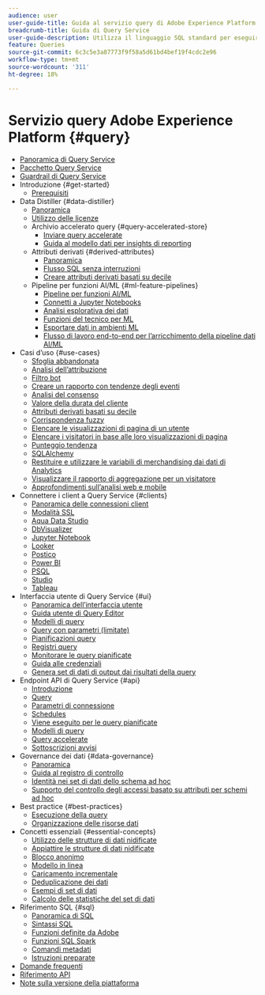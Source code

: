 ```yaml
---
audience: user
user-guide-title: Guida al servizio query di Adobe Experience Platform
breadcrumb-title: Guida di Query Service
user-guide-description: Utilizza il linguaggio SQL standard per eseguire query sui dati nel data lake in Experience Platform.
feature: Queries
source-git-commit: 6c3c5e3a87773f9f58a5d61bd4bef19f4cdc2e96
workflow-type: tm+mt
source-wordcount: '311'
ht-degree: 18%

---
```



# Servizio query Adobe Experience Platform {#query}

- [Panoramica di Query Service](home.md)
- [Pacchetto Query Service](packages.md)
- [Guardrail di Query Service](guardrails.md)
- Introduzione {#get-started}
   - [Prerequisiti](get-started/prerequisites.md)
- Data Distiller {#data-distiller}
   - [Panoramica](data-distiller/overview.md)
   - [Utilizzo delle licenze](data-distiller/license-usage.md)
   - Archivio accelerato query {#query-accelerated-store}
      - [Inviare query accelerate](data-distiller/query-accelerated-store/send-accelerated-queries.md)
      - [Guida al modello dati per insights di reporting](data-distiller/query-accelerated-store/reporting-insights-data-model.md)
   - Attributi derivati {#derived-attributes}
      - [Panoramica](data-distiller/derived-attributes/overview.md)
      - [Flusso SQL senza interruzioni](data-distiller/derived-attributes/seamless-sql-flow.md)
      - [Creare attributi derivati basati su decile](data-distiller/derived-attributes/decile-based-derived-attributes.md)
   - Pipeline per funzioni AI/ML {#ml-feature-pipelines}
      - [Pipeline per funzioni AI/ML](data-distiller/ml-feature-pipelines/overview.md)
      - [Connetti a Jupyter Notebooks](data-distiller/ml-feature-pipelines/establish-connection.md)
      - [Analisi esplorativa dei dati](data-distiller/ml-feature-pipelines/exploratory-analysis.md)
      - [Funzioni del tecnico per ML](data-distiller/ml-feature-pipelines/feature-engineering.md)
      - [Esportare dati in ambienti ML](data-distiller/ml-feature-pipelines/export-data.md)
      - [Flusso di lavoro end-to-end per l’arricchimento della pipeline dati AI/ML](data-distiller/ml-feature-pipelines/end-to-end-notebook-workflow.md)
- Casi d’uso {#use-cases}
   - [Sfoglia abbandonata](use-cases/abandoned-browse.md)
   - [Analisi dell’attribuzione](use-cases/attribution-analysis.md)
   - [Filtro bot](use-cases/bot-filtering.md)
   - [Creare un rapporto con tendenze degli eventi](use-cases/trended-report-of-events.md)
   - [Analisi del consenso](use-cases/consent-analysis.md)
   - [Valore della durata del cliente](use-cases/customer-lifetime-value.md)
   - [Attributi derivati basati su decile](use-cases/deciles-use-case.md)
   - [Corrispondenza fuzzy](use-cases/fuzzy-match.md)
   - [Elencare le visualizzazioni di pagina di un utente](use-cases/list-visitor-sessions.md)
   - [Elencare i visitatori in base alle loro visualizzazioni di pagina](use-cases/visitors-by-number-of-page-views.md)
   - [Punteggio tendenza](use-cases/propensity-score.md)
   - [SQLAlchemy](use-cases/sqlalchemy.md)
   - [Restituire e utilizzare le variabili di merchandising dai dati di Analytics](use-cases/merchandising-variables.md)
   - [Visualizzare il rapporto di aggregazione per un visitatore](use-cases/roll-up-report-of-a-visitor.md)
   - [Approfondimenti sull’analisi web e mobile](use-cases/analytics-insights.md)
- Connettere i client a Query Service {#clients}
   - [Panoramica delle connessioni client](clients/overview.md)
   - [Modalità SSL](./clients/ssl-modes.md)
   - [Aqua Data Studio](clients/aqua-data-studio.md)
   - [DbVisualizer](./clients/dbvisulaizer.md)
   - [Jupyter Notebook](clients//jupyter-notebook.md)
   - [Looker](clients/looker.md)
   - [Postico](clients/postico.md)
   - [Power BI](clients/power-bi.md)
   - [PSQL](clients/psql.md)
   - [Studio](clients/rstudio.md)
   - [Tableau](clients/tableau.md)
- Interfaccia utente di Query Service {#ui}
   - [Panoramica dell’interfaccia utente](ui/overview.md)
   - [Guida utente di Query Editor](ui/user-guide.md)
   - [Modelli di query](ui/query-templates.md)
   - [Query con parametri (limitate)](ui/parameterized-queries.md)
   - [Pianificazioni query](ui/query-schedules.md)
   - [Registri query](ui/query-logs.md)
   - [Monitorare le query pianificate](ui/monitor-queries.md)
   - [Guida alle credenziali](ui/credentials.md)
   - [Genera set di dati di output dai risultati della query](ui/create-datasets.md)
- Endpoint API di Query Service {#api}
   - [Introduzione](api/getting-started.md)
   - [Query](api/queries.md)
   - [Parametri di connessione](api/connection-parameters.md)
   - [Schedules](api/scheduled-queries.md)
   - [Viene eseguito per le query pianificate](api/runs-scheduled-queries.md)
   - [Modelli di query](api/query-templates.md)
   - [Query accelerate](api/accelerated-queries.md)
   - [Sottoscrizioni avvisi](api/alert-subscriptions.md)
- Governance dei dati {#data-governance}
   - [Panoramica](data-governance/overview.md)
   - [Guida al registro di controllo](data-governance/audit-log-guide.md)
   - [Identità nei set di dati dello schema ad hoc](data-governance/ad-hoc-schema-identities.md)
   - [Supporto del controllo degli accessi basato su attributi per schemi ad hoc](./data-governance/ad-hoc-schema-labels.md)
- Best practice {#best-practices}
   - [Esecuzione della query](best-practices/writing-queries.md)
   - [Organizzazione delle risorse dati](./best-practices/organize-data-assets.md)
- Concetti essenziali {#essential-concepts}
   - [Utilizzo delle strutture di dati nidificate](essential-concepts/nested-data-structures.md)
   - [Appiattire le strutture di dati nidificate](essential-concepts/flatten-nested-data.md)
   - [Blocco anonimo](essential-concepts/anonymous-block.md)
   - [Modello in linea](essential-concepts/inline-templates.md)
   - [Caricamento incrementale](essential-concepts/incremental-load.md)
   - [Deduplicazione dei dati](essential-concepts/deduplication.md)
   - [Esempi di set di dati](essential-concepts/dataset-samples.md)
   - [Calcolo delle statistiche del set di dati](essential-concepts/dataset-statistics.md)
- Riferimento SQL {#sql}
   - [Panoramica di SQL](sql/overview.md)
   - [Sintassi SQL](sql/syntax.md)
   - [Funzioni definite da Adobe](sql/adobe-defined-functions.md)
   - [Funzioni SQL Spark](sql/spark-sql-functions.md)
   - [Comandi metadati](sql/metadata.md)
   - [Istruzioni preparate](sql/prepared-statements.md)
- [Domande frequenti](troubleshooting-guide.md)
- [Riferimento API](https://www.adobe.io/experience-platform-apis/references/query-service/)
- [Note sulla versione della piattaforma](https://www.adobe.com/go/platform-release-notes-it)
